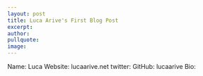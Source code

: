 ```yaml
---
layout: post
title: Luca Arive's First Blog Post
excerpt: 
author:
pullquote:
image:
---
```



Name: Luca
Website: lucaarive.net
twitter:
GitHub: lucaarive
Bio:
